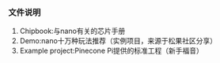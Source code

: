 ###  **文件说明** 

1. Chipbook:与nano有关的芯片手册
2. Demo:nano十万种玩法推荐（实例项目，来源于松果社区分享）
3. Example project:Pinecone Pi提供的标准工程（新手福音）

